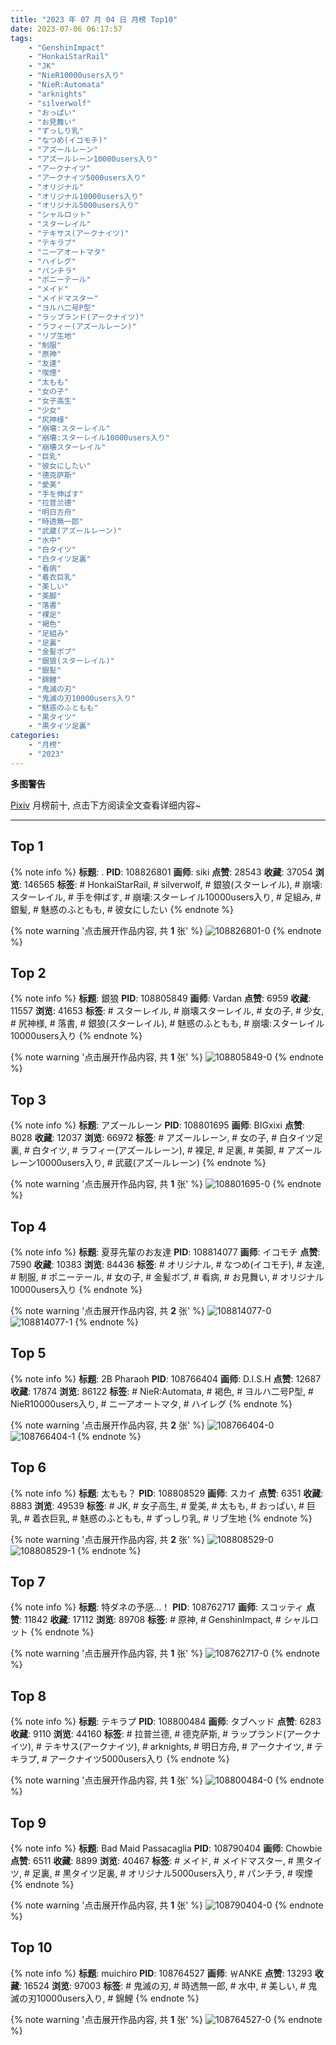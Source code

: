 ```yaml
---
title: "2023 年 07 月 04 日 月榜 Top10"
date: 2023-07-06 06:17:57
tags:
    - "GenshinImpact"
    - "HonkaiStarRail"
    - "JK"
    - "NieR10000users入り"
    - "NieR:Automata"
    - "arknights"
    - "silverwolf"
    - "おっぱい"
    - "お見舞い"
    - "ずっしり乳"
    - "なつめ(イコモチ)"
    - "アズールレーン"
    - "アズールレーン10000users入り"
    - "アークナイツ"
    - "アークナイツ5000users入り"
    - "オリジナル"
    - "オリジナル10000users入り"
    - "オリジナル5000users入り"
    - "シャルロット"
    - "スターレイル"
    - "テキサス(アークナイツ)"
    - "テキラプ"
    - "ニーアオートマタ"
    - "ハイレグ"
    - "パンチラ"
    - "ポニーテール"
    - "メイド"
    - "メイドマスター"
    - "ヨルハ二号P型"
    - "ラップランド(アークナイツ)"
    - "ラフィー(アズールレーン)"
    - "リブ生地"
    - "制服"
    - "原神"
    - "友達"
    - "喫煙"
    - "太もも"
    - "女の子"
    - "女子高生"
    - "少女"
    - "尻神様"
    - "崩壊:スターレイル"
    - "崩壊:スターレイル10000users入り"
    - "崩壊スターレイル"
    - "巨乳"
    - "彼女にしたい"
    - "德克萨斯"
    - "愛美"
    - "手を伸ばす"
    - "拉普兰德"
    - "明日方舟"
    - "時透無一郎"
    - "武蔵(アズールレーン)"
    - "水中"
    - "白タイツ"
    - "白タイツ足裏"
    - "看病"
    - "着衣巨乳"
    - "美しい"
    - "美脚"
    - "落書"
    - "裸足"
    - "褐色"
    - "足組み"
    - "足裏"
    - "金髪ボブ"
    - "銀狼(スターレイル)"
    - "銀髪"
    - "錦鯉"
    - "鬼滅の刃"
    - "鬼滅の刃10000users入り"
    - "魅惑のふともも"
    - "黒タイツ"
    - "黒タイツ足裏"
categories:
    - "月榜"
    - "2023"
---
```


<i class="fa fa-triangle-exclamation"></i>**多图警告**<i class="fa fa-triangle-exclamation"></i>

[Pixiv](https://www.pixiv.net/) 月榜前十, 点击下方阅读全文查看详细内容~

<!-- more -->

---

## Top 1

{% note info %}
**标题**: .
**PID**: 108826801 **画师**: siki
**点赞**: 28543 **收藏**: 37054 **浏览**: 146565
**标签**: # HonkaiStarRail, # silverwolf, # 銀狼(スターレイル), # 崩壊:スターレイル, # 手を伸ばす, # 崩壊:スターレイル10000users入り, # 足組み, # 銀髪, # 魅惑のふともも, # 彼女にしたい
{% endnote %}

{% note warning '点击展开作品内容, 共 **1** 张' %}
![108826801-0](https://i.pixiv.re/img-original/img/2023/06/08/11/17/42/108826801_p0.jpg)
{% endnote %}

## Top 2

{% note info %}
**标题**: 銀狼
**PID**: 108805849 **画师**: Vardan
**点赞**: 6959 **收藏**: 11557 **浏览**: 41653
**标签**: # スターレイル, # 崩壊スターレイル, # 女の子, # 少女, # 尻神様, # 落書, # 銀狼(スターレイル), # 魅惑のふともも, # 崩壊:スターレイル10000users入り
{% endnote %}

{% note warning '点击展开作品内容, 共 **1** 张' %}
![108805849-0](https://i.pixiv.re/img-original/img/2023/06/07/17/31/58/108805849_p0.png)
{% endnote %}

## Top 3

{% note info %}
**标题**: アズールレーン
**PID**: 108801695 **画师**: BIGxixi
**点赞**: 8028 **收藏**: 12037 **浏览**: 66972
**标签**: # アズールレーン, # 女の子, # 白タイツ足裏, # 白タイツ, # ラフィー(アズールレーン), # 裸足, # 足裏, # 美脚, # アズールレーン10000users入り, # 武蔵(アズールレーン)
{% endnote %}

{% note warning '点击展开作品内容, 共 **1** 张' %}
![108801695-0](https://i.pixiv.re/img-original/img/2023/06/07/13/02/58/108801695_p0.jpg)
{% endnote %}

## Top 4

{% note info %}
**标题**: 夏芽先輩のお友達
**PID**: 108814077 **画师**: イコモチ
**点赞**: 7590 **收藏**: 10383 **浏览**: 84436
**标签**: # オリジナル, # なつめ(イコモチ), # 友達, # 制服, # ポニーテール, # 女の子, # 金髪ボブ, # 看病, # お見舞い, # オリジナル10000users入り
{% endnote %}

{% note warning '点击展开作品内容, 共 **2** 张' %}
![108814077-0](https://i.pixiv.re/img-original/img/2023/06/07/22/30/31/108814077_p0.png)
![108814077-1](https://i.pixiv.re/img-original/img/2023/06/07/22/30/31/108814077_p1.png)
{% endnote %}

## Top 5

{% note info %}
**标题**: 2B Pharaoh
**PID**: 108766404 **画师**: D.I.S.H
**点赞**: 12687 **收藏**: 17874 **浏览**: 86122
**标签**: # NieR:Automata, # 褐色, # ヨルハ二号P型, # NieR10000users入り, # ニーアオートマタ, # ハイレグ
{% endnote %}

{% note warning '点击展开作品内容, 共 **2** 张' %}
![108766404-0](https://i.pixiv.re/img-original/img/2023/06/06/02/13/13/108766404_p0.jpg)
![108766404-1](https://i.pixiv.re/img-original/img/2023/06/06/02/13/13/108766404_p1.jpg)
{% endnote %}

## Top 6

{% note info %}
**标题**: 太もも？
**PID**: 108808529 **画师**: スカイ
**点赞**: 6351 **收藏**: 8883 **浏览**: 49539
**标签**: # JK, # 女子高生, # 愛美, # 太もも, # おっぱい, # 巨乳, # 着衣巨乳, # 魅惑のふともも, # ずっしり乳, # リブ生地
{% endnote %}

{% note warning '点击展开作品内容, 共 **2** 张' %}
![108808529-0](https://i.pixiv.re/img-original/img/2023/06/07/19/26/51/108808529_p0.jpg)
![108808529-1](https://i.pixiv.re/img-original/img/2023/06/07/19/26/51/108808529_p1.jpg)
{% endnote %}

## Top 7

{% note info %}
**标题**: 特ダネの予感…！
**PID**: 108762717 **画师**: スコッティ
**点赞**: 11842 **收藏**: 17112 **浏览**: 89708
**标签**: # 原神, # GenshinImpact, # シャルロット
{% endnote %}

{% note warning '点击展开作品内容, 共 **1** 张' %}
![108762717-0](https://i.pixiv.re/img-original/img/2023/06/06/00/00/25/108762717_p0.jpg)
{% endnote %}

## Top 8

{% note info %}
**标题**: テキラプ
**PID**: 108800484 **画师**: タブヘッド
**点赞**: 6283 **收藏**: 9110 **浏览**: 44160
**标签**: # 拉普兰德, # 德克萨斯, # ラップランド(アークナイツ), # テキサス(アークナイツ), # arknights, # 明日方舟, # アークナイツ, # テキラプ, # アークナイツ5000users入り
{% endnote %}

{% note warning '点击展开作品内容, 共 **1** 张' %}
![108800484-0](https://i.pixiv.re/img-original/img/2023/06/07/11/46/19/108800484_p0.jpg)
{% endnote %}

## Top 9

{% note info %}
**标题**: Bad Maid Passacaglia
**PID**: 108790404 **画师**: Chowbie
**点赞**: 6511 **收藏**: 8899 **浏览**: 40467
**标签**: # メイド, # メイドマスター, # 黒タイツ, # 足裏, # 黒タイツ足裏, # オリジナル5000users入り, # パンチラ, # 喫煙
{% endnote %}

{% note warning '点击展开作品内容, 共 **1** 张' %}
![108790404-0](https://i.pixiv.re/img-original/img/2023/06/07/00/00/44/108790404_p0.png)
{% endnote %}

## Top 10

{% note info %}
**标题**: muichiro
**PID**: 108764527 **画师**: ￦ANKE
**点赞**: 13293 **收藏**: 16524 **浏览**: 97003
**标签**: # 鬼滅の刃, # 時透無一郎, # 水中, # 美しい, # 鬼滅の刃10000users入り, # 錦鯉
{% endnote %}

{% note warning '点击展开作品内容, 共 **1** 张' %}
![108764527-0](https://i.pixiv.re/img-original/img/2023/06/06/00/49/33/108764527_p0.jpg)
{% endnote %}
